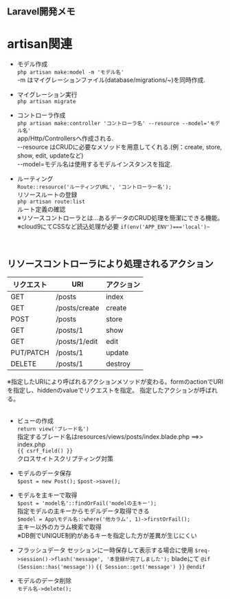 ## Laravel開発メモ

# artisan関連
- モデル作成  
`php artisan make:model -m 'モデル名'`  
-m はマイグレーションファイル(database/migrations/~)を同時作成.

- マイグレーション実行  
`php artisan migrate`

- コントローラ作成  
`php artisan make:controller 'コントローラ名' --resource --model='モデル名'`  
app/Http/Controllersへ作成される.  
--resource はCRUDに必要なメソッドを用意してくれる.(例：create, store, show, edit, updateなど)  
--model=モデル名は使用するモデルインスタンスを指定.

- ルーティング  
`Route::resource('ルーティングURL', 'コントローラー名');`  
リソースルートの登録  
`php artisan route:list`  
ルート定義の確認  
※リソースコントローラとは...あるデータのCRUD処理を簡潔にできる機能。  
※cloud9にてCSSなど読込処理が必要
`if(env('APP_ENV')==='local')~`  
<br>

## リソースコントローラにより処理されるアクション
| リクエスト | 	URI          | 	アクション | 
| ---------- | ------------- | ----------- | 
| GET        | /posts        | index       | 
| GET        | /posts/create | create      | 
| POST       | /posts        | store       | 
| GET        | /posts/1      | show        | 
| GET        | /posts/1/edit | edit        | 
| PUT/PATCH  | /posts/1      | update      | 
| DELETE     | /posts/1      | destroy     |
※指定したURIにより呼ばれるアクションメソッドが変わる。formのactionでURIを指定し、hiddenのvalueでリクエストを指定。 指定したアクションが呼ばれる。
<br><br>
- ビューの作成  
`return view('ブレード名')`  
指定するブレード名はresources/views/posts/index.blade.php  ==>> index.php  
`{{ csrf_field() }}  `  
クロスサイトスクリプティング対策

- モデルのデータ保存  
`$post = new Post();`
`$post->save();`

- モデルを主キーで取得  
`$post = 'model名'::findOrFail('modelの主キー');`  
指定モデルの主キーからモデルデータ取得できる  
`$model = App\モデル名::where('他カラム', 1)->firstOrFail();`  
主キー以外のカラム検索で取得  
※DB側でUNIQUE制約があるキーを指定した方が差異が生じにくい

- フラッシュデータ
セッションに一時保存して表示する場合に使用
`$req->session()->flash('message', '本登録が完了しました');`
bladeにて
`@if (Session::has('message'))`
`{{ Session::get('message') }}`
`@endif`

- モデルのデータ削除  
`モデル名->delete();`  


